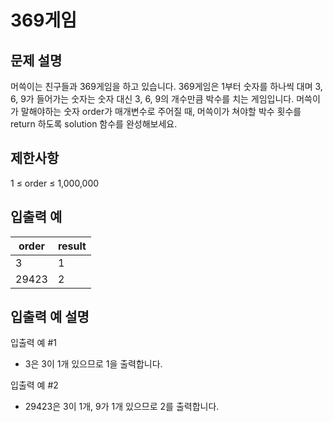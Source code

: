 # 369게임

## 문제 설명

머쓱이는 친구들과 369게임을 하고 있습니다. 369게임은 1부터 숫자를 하나씩 대며 3, 6, 9가 들어가는 숫자는 숫자 대신 3, 6, 9의 개수만큼 박수를 치는 게임입니다. 머쓱이가 말해야하는 숫자 order가 매개변수로 주어질 때, 머쓱이가 쳐야할 박수 횟수를 return 하도록 solution 함수를 완성해보세요.

## 제한사항

1 ≤ order ≤ 1,000,000

## 입출력 예

|order|	result|
|---|---|
|3|	1|
|29423|	2|

## 입출력 예 설명

입출력 예 #1

* 3은 3이 1개 있으므로 1을 출력합니다.

입출력 예 #2

* 29423은 3이 1개, 9가 1개 있으므로 2를 출력합니다.